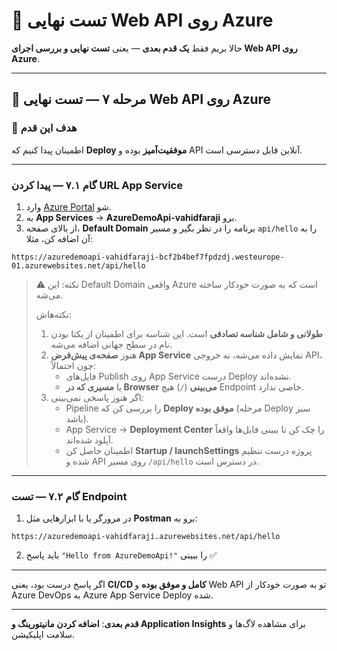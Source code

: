 # 🚀 تست نهایی Web API روی Azure

حالا بریم فقط **یک قدم بعدی** — یعنی **تست نهایی و بررسی اجرای Web API روی Azure**.

---

## 🔹 مرحله ۷ — تست نهایی Web API روی Azure

### 🎯 هدف این قدم

اطمینان پیدا کنیم که **Deploy موفقیت‌آمیز** بوده و API آنلاین قابل دسترسی است.

---

### گام ۷.۱ — پیدا کردن URL App Service

1. وارد [Azure Portal](https://portal.azure.com) شو.
2. به **App Services** → **AzureDemoApi-vahidfaraji** برو.
3. از بالای صفحه، **Default Domain** برنامه را در نظر بگیر و مسیر `api/hello` را به آن اضافه کن، مثلا:

```
https://azuredemoapi-vahidfaraji-bcf2b4bef7fpdzdj.westeurope-01.azurewebsites.net/api/hello
```

> ⚠️ نکته: این Default Domain واقعی Azure است که به صورت خودکار ساخته می‌شه.
>
> نکته‌هاش:
> 1. **طولانی و شامل شناسه تصادفی** است. این شناسه برای اطمینان از یکتا بودن نام در سطح جهانی اضافه می‌شه.
> 2. هنوز **صفحه‌ی پیش‌فرض App Service** نمایش داده می‌شه، نه خروجی API، چون احتمالاً:
>    * فایل‌های Publish روی App Service درست Deploy نشده‌اند.
>    * یا **مسیری که در Browser می‌بینی** (`/`) هیچ Endpoint خاصی ندارد.
> 3. اگر هنوز پاسخی نمی‌بینی:
>    * Pipeline را بررسی کن که **Deploy موفق بوده** (مرحله Deploy سبز باشد).
>    * App Service → **Deployment Center** را چک کن تا ببینی فایل‌ها واقعاً آپلود شده‌اند.
>    * اطمینان حاصل کن **Startup / launchSettings** پروژه درست تنظیم شده و API روی مسیر `/api/hello` در دسترس است.


---

### گام ۷.۲ — تست Endpoint

1. در مرورگر یا با ابزارهایی مثل **Postman** برو به:

```
https://azuredemoapi-vahidfaraji.azurewebsites.net/api/hello
```

2. باید پاسخ `"Hello from AzureDemoApi!"` را ببینی ✅

---

اگر پاسخ درست بود، یعنی **CI/CD کامل و موفق بوده** و Web API تو به صورت خودکار از Azure DevOps به Azure App Service Deploy شده.

---

**قدم بعدی**: **اضافه کردن مانیتورینگ و Application Insights** برای مشاهده لاگ‌ها و سلامت اپلیکیشن.

